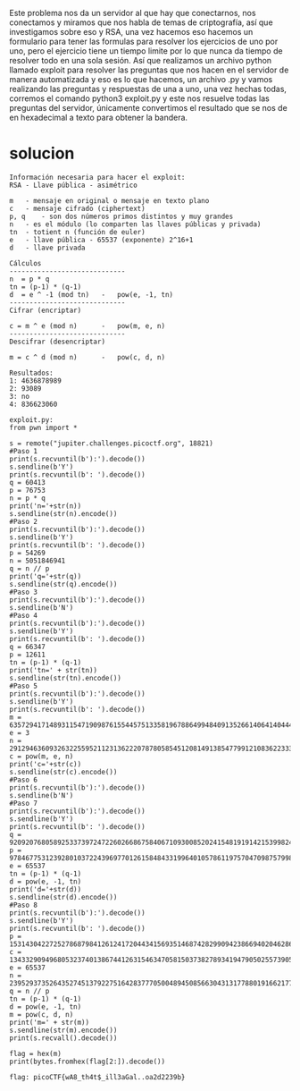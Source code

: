 
Este problema nos da un servidor al que hay que conectarnos, nos conectamos y miramos que nos habla de temas de criptografía, así que investigamos sobre eso y RSA, una vez hacemos eso hacemos un formulario para tener las formulas para resolver los ejercicios de uno por uno, pero el ejercicio tiene un tiempo limite por lo que nunca da tiempo de resolver todo en una sola sesión. Así que realizamos un archivo python llamado exploit para resolver las preguntas que nos hacen en el servidor de manera automatizada y eso es lo que hacemos, un archivo .py y vamos realizando las preguntas y respuestas de una a uno, una vez hechas todas, corremos el comando python3 exploit.py y este nos resuelve todas las preguntas del servidor, únicamente convertimos el resultado que se nos de en hexadecimal a texto para obtener la bandera.

# solucion

```
Información necesaria para hacer el exploit:
RSA	- Llave pública - asimétrico

m	- mensaje en original o mensaje en texto plano
c	- mensaje cifrado (ciphertext)
p, q 	- son dos números primos distintos y muy grandes
n	- es el módulo (lo comparten las llaves públicas y privada)
tn	- totient n (función de euler)
e	- llave pública - 65537 (exponente) 2^16+1
d	- llave privada

Cálculos
-----------------------------
n  = p * q
tn = (p-1) * (q-1)
d  = e ^ -1 (mod tn)   -   pow(e, -1, tn)
-----------------------------
Cifrar (encriptar)

c = m ^ e (mod n)      -   pow(m, e, n)
-----------------------------
Descifrar (desencriptar)

m = c ^ d (mod n)      -   pow(c, d, n)

Resultados: 
1: 4636878989
2: 93089
3: no
4: 836623060

exploit.py: 
from pwn import *

s = remote("jupiter.challenges.picoctf.org", 18821)
#Paso 1
print(s.recvuntil(b'):').decode())
s.sendline(b'Y')
print(s.recvuntil(b': ').decode())
q = 60413
p = 76753
n = p * q
print('n='+str(n))
s.sendline(str(n).encode())
#Paso 2
print(s.recvuntil(b'):').decode())
s.sendline(b'Y')
print(s.recvuntil(b': ').decode())
p = 54269
n = 5051846941
q = n // p
print('q='+str(q))
s.sendline(str(q).encode())
#Paso 3
print(s.recvuntil(b'):').decode())
s.sendline(b'N')
#Paso 4
print(s.recvuntil(b'):').decode())
s.sendline(b'Y')
print(s.recvuntil(b': ').decode())
q = 66347
p = 12611
tn = (p-1) * (q-1)
print('tn=' + str(tn))
s.sendline(str(tn).encode())
#Paso 5
print(s.recvuntil(b'):').decode())
s.sendline(b'Y')
print(s.recvuntil(b': ').decode())
m = 63572941714893115471909876155445751335819678864994840913526614064140444>
e = 3
n = 29129463609326322559521123136222078780585451208149138547799121083622333>
c = pow(m, e, n)
print('c='+str(c))
s.sendline(str(c).encode())
#Paso 6
print(s.recvuntil(b'):').decode())
s.sendline(b'N')
#Paso 7
print(s.recvuntil(b'):').decode())
s.sendline(b'Y')
print(s.recvuntil(b': ').decode())
q = 92092076805892533739724722602668675840671093008520241548191914215399824>
p = 97846775312392801037224396977012615848433199640105786119757047098757998>
e = 65537
tn = (p-1) * (q-1)
d = pow(e, -1, tn)
print('d='+str(d))
s.sendline(str(d).encode())
#Paso 8
print(s.recvuntil(b'):').decode())
s.sendline(b'Y')
print(s.recvuntil(b': ').decode())
p = 15314304227252786879841261241720443415693514687428299094238669402046286>
c = 13433290949680532374013867441263154634705815037382789341947905025573905>
e = 65537
n = 23952937352643527451379227516428377705004894508566304313177880191662177>
q = n // p
tn = (p-1) * (q-1)
d = pow(e, -1, tn)
m = pow(c, d, n)
print('m=' + str(m))
s.sendline(str(m).encode())
print(s.recvall().decode())

flag = hex(m)
print(bytes.fromhex(flag[2:]).decode())

flag: picoCTF{wA8_th4t$_ill3aGal..oa2d2239b}
```